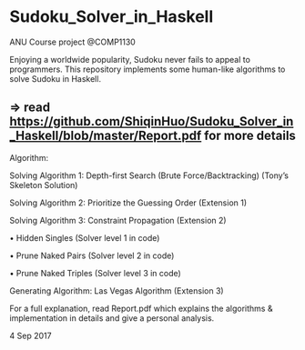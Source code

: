 # Sudoku_Solver_in_Haskell
ANU Course project @COMP1130

Enjoying a worldwide popularity, Sudoku never fails to appeal to programmers.
This repository implements some human-like algorithms to solve Sudoku in Haskell.

## => read <https://github.com/ShiqinHuo/Sudoku_Solver_in_Haskell/blob/master/Report.pdf> for more details

Algorithm:

Solving Algorithm 1: Depth-first Search (Brute Force/Backtracking) (Tony’s Skeleton Solution)

Solving Algorithm 2: Prioritize the Guessing Order (Extension 1)

Solving Algorithm 3: Constraint Propagation (Extension 2) 
 
•	Hidden Singles (Solver level 1 in code) 
  
•	Prune Naked Pairs (Solver level 2 in code) 
 
•	Prune Naked Triples (Solver level 3 in code)

Generating Algorithm: Las Vegas Algorithm (Extension 3)

For a full explanation, read Report.pdf which explains the algorithms & implementation in details 
and give a personal analysis.

4 Sep 2017
